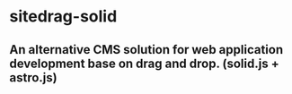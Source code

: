 
# sitedrag-solid
## An alternative CMS solution for web application development base on drag and drop.  (solid.js + astro.js)
